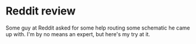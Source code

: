 Reddit review
=============

Some guy at Reddit asked for some help routing some schematic he came up with. I'm by no
means an expert, but here's my try at it.
